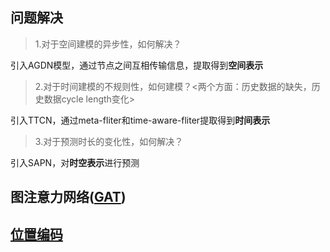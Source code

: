 ## 问题解决

> 1.对于空间建模的异步性，如何解决？

引入AGDN模型，通过节点之间互相传输信息，提取得到**空间表示**

> 2.对于时间建模的不规则性，如何建模？<两个方面：历史数据的缺失，历史数据cycle length变化>

引入TTCN，通过meta-fliter和time-aware-fliter提取得到**时间表示**

> 3.对于预测时长的变化性，如何解决？

引入SAPN，对**时空表示**进行预测

## 图注意力网络([GAT](https://blog.csdn.net/xiao_muyu/article/details/121762806))

## [位置编码](https://blog.csdn.net/weixin_43406046/article/details/130745363)



